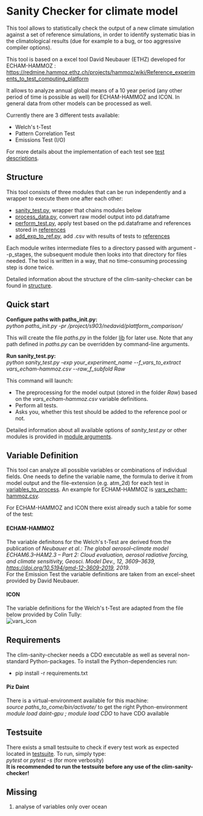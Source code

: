 # Sanity Checker for climate model 

This tool allows to statistically check the output of a new climate simulation against a set of reference simulations, 
in order to identify systematic bias in the climatological results (due for example to a bug, or too aggressive compiler options). 

This tool is based on a excel tool David Neubauer (ETHZ) developed for ECHAM-HAMMOZ : 
https://redmine.hammoz.ethz.ch/projects/hammoz/wiki/Reference_experiments_to_test_computing_platform 

It allows to analyze annual global means of a 10 year period (any other period of time is possible as well) for ECHAM-HAMMOZ and ICON.
In general data from other models can be processed as well.

Currently there are 3 different tests available:
   * Welch's t-Test
   * Pattern Correlation Test
   * Emissions Test (I/O)
   
   For more details about the implementation of each test see [test descriptions](tests.md).
  
## Structure

This tool consists of three modules that can be run independently and a wrapper to execute them one after each other:

   * [sanity_test.py](sanity_test.py), wrapper that chains modules below
   * [process_data.py](process_data.py), convert raw model output into pd.dataframe
   * [perform_test.py](perform_test.py), apply test based on the pd.dataframe and references stored in [references](ref)
   * [add_exp_to_ref.py](add_exp_to_ref.py), add .csv with results of tests to [references](ref)
  
Each module writes intermediate files to a directory passed with argument --p_stages, the subsequent module then looks into
that directory for files needed. The tool is written in a way, that no time-consuming processing step is done twice.

Detailed information about the structure of the clim-sanity-checker can be found in [structure](structure.md).

## Quick start

**Configure paths with paths_init.py:**  
*python paths_init.py -pr /project/s903/nedavid/plattform_comparison/*

This will create the file *paths.py* in the folder [lib](lib) for later use. Note that any path defined in *paths.py*
can be overridden by command-line arguments.

**Run sanity_test.py:**  
*python sanity_test.py -exp your_experiment_name --f_vars_to_extract vars_echam-hammoz.csv --raw_f_subfold Raw*

This command will launch:
   * The preprocessing for the model output (stored in the folder *Raw*) based on the *vars_echam-hammoz.csv* variable definitions.
   * Perform all tests.
   * Asks you, whether this test should be added to the reference pool or not.
   
 Detailed information about all available options of *sanity_test.py* or other modules is provided in [module arguments](module_arguments.md).
 
 ## Variable Definition
 
 This tool can analyze all possible variables or combinations of individual fields. One needs to define
 the variable name, the formula to derive it from model output and the file-extension (e.g. atm_2d) for each test
 in [variables_to_process](variables_to_process). An example for ECHAM-HAMMOZ is [vars_echam-hammoz.csv](variables_to_process/welchstest/vars_echam-hammoz.csv).
 
 For ECHAM-HAMMOZ and ICON there exist already such a table for some of the test:
 
 #### ECHAM-HAMMOZ
The variable definitons for the Welch's t-Test are derived from the publication of
*Neubauer et al.: The global aerosol–climate model ECHAM6.3–HAM2.3 – Part 2: Cloud evaluation, aerosol radiative forcing, and climate sensitivity, Geosci. Model Dev., 12, 3609–3639, https://doi.org/10.5194/gmd-12-3609-2019, 2019*.  
For the Emission Test the variable definitions are taken from an excel-sheet provided by David Neubauer.

#### ICON
The variable definitions for the Welch's t-Test are adapted from the file below provided by Colin Tully:  
![vars_icon](https://user-images.githubusercontent.com/39263956/103921491-dfbe8b80-5112-11eb-8ee7-abc19ac3ce2d.png)

## Requirements
The clim-sanity-checker needs a CDO executable as well as several non-standard Python-packages.
To install the Python-dependencies run:  
* pip install -r requirements.txt

#### Piz Daint
There is a virtual-environment available for this machine:  
*source paths_to_come/bin/activate/* to get the right Python-environment  
*module load daint-gpu ; module load CDO* to have CDO available

## Testsuite
There exists a small testsuite to check if every test work as expected located in [testsuite](testsuite).
To run, simply type:  
*pytest* or *pytest -s* (for more verbosity)  
**It is recommended to run the testsuite before any use of the clim-sanity-checker!**
## Missing
1. analyse of variables only over ocean

